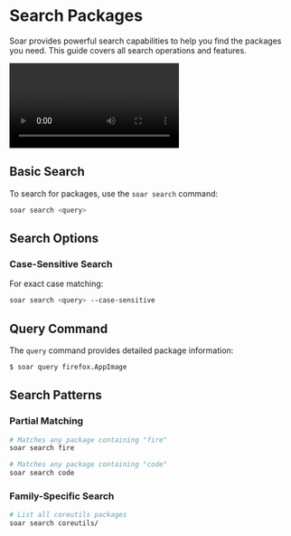 # Search Packages

Soar provides powerful search capabilities to help you find the packages you need. This guide covers all search operations and features.

<div class="video-wrapper">
    <video src="/video/search.mp4" controls></video>
</div>

## Basic Search

To search for packages, use the `soar search` command:

```sh
soar search <query>
```

## Search Options

### Case-Sensitive Search

For exact case matching:

```sh
soar search <query> --case-sensitive
```

## Query Command

The `query` command provides detailed package information:

```sh
$ soar query firefox.AppImage
```

## Search Patterns

### Partial Matching
```sh
# Matches any package containing "fire"
soar search fire

# Matches any package containing "code"
soar search code
```

### Family-Specific Search
```sh
# List all coreutils packages
soar search coreutils/
```
